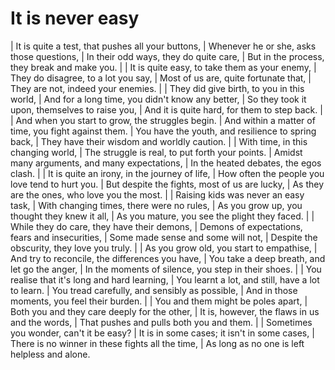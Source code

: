 It is never easy
================

| It is quite a test, that pushes all your buttons,
| Whenever he or she, asks those questions,
| In their odd ways, they do quite care,
| But in the process, they break and make you.
| 
| It is quite easy, to take them as your enemy,
| They do disagree, to a lot you say,
| Most of us are, quite fortunate that,
| They are not, indeed your enemies.
| 
| They did give birth, to you in this world,
| And for a long time, you didn\'t know any better,
| So they took it upon, themselves to raise you,
| And it is quite hard, for them to step back.
| 
| And when you start to grow, the struggles begin.
| And within a matter of time, you fight against them.
| You have the youth, and resilience to spring back,
| They have their wisdom and worldly caution.
| 
| With time, in this changing world,
| The struggle is real, to put forth your points.
| Amidst many arguments, and many expectations,
| In the heated debates, the egos clash.
| 
| It is quite an irony, in the journey of life,
| How often the people you love tend to hurt you.
| But despite the fights, most of us are lucky,
| As they are the ones, who love you the most.
| 
| Raising kids was never an easy task,
| With changing times, there were no rules,
| As you grow up, you thought they knew it all,
| As you mature, you see the plight they faced.
| 
| While they do care, they have their demons,
| Demons of expectations, fears and insecurities,
| Some made sense and some will not,
| Despite the obscurity, they love you truly.
| 
| As you grow old, you start to empathise,
| And try to reconcile, the differences you have,
| You take a deep breath, and let go the anger,
| In the moments of silence, you step in their shoes.
| 
| You realise that it\'s long and hard learning,
| You learnt a lot, and still, have a lot to learn.
| You tread carefully, and sensibly as possible,
| And in those moments, you feel their burden.
| 
| You and them might be poles apart,
| Both you and they care deeply for the other,
| It is, however, the flaws in us and the words,
| That pushes and pulls both you and them.
| 
| Sometimes you wonder, can\'t it be easy?
| It is in some cases; it isn\'t in some cases,
| There is no winner in these fights all the time,
| As long as no one is left helpless and alone.
